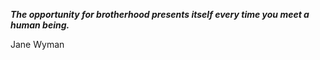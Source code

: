 _**The opportunity for brotherhood presents itself every time you meet a human being.**_

Jane Wyman